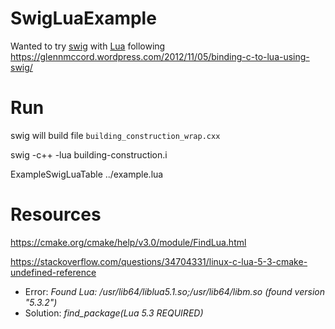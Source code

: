 # SwigLuaExample
Wanted to try [swig](http://swig.org/Doc1.3/Lua.html) with [Lua](https://www.lua.org/pil/24.html) following https://glennmccord.wordpress.com/2012/11/05/binding-c-to-lua-using-swig/

# Run

swig will build file `building_construction_wrap.cxx`

  swig -c++ -lua building-construction.i

  ExampleSwigLuaTable ../example.lua

# Resources

https://cmake.org/cmake/help/v3.0/module/FindLua.html

https://stackoverflow.com/questions/34704331/linux-c-lua-5-3-cmake-undefined-reference

- Error: *Found Lua: /usr/lib64/liblua5.1.so;/usr/lib64/libm.so (found version "5.3.2")*
- Solution: *find_package(Lua 5.3 REQUIRED)*
